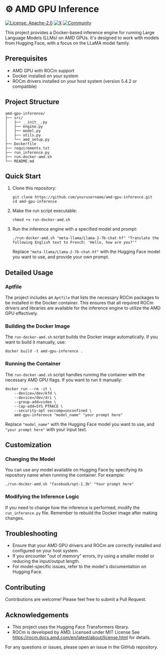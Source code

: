 # ⚙️ AMD GPU Inference

[![License: Apache-2.0](https://img.shields.io/badge/License-Apache%202-green.svg)](https://github.com/bentoml/OpenLLM/blob/main/LICENSE)
[![X](https://badgen.net/badge/icon/@slash_ml/000000?icon=twitter&label=Follow)](https://twitter.com/slash_ml)
[![Community](https://img.shields.io/discord/123456789012345678?logo=discord&label=Join%20Discord)](https://discord.com/invite/EXJkWygF)


This project provides a Docker-based inference engine for running Large Language Models (LLMs) on AMD GPUs. It's designed to work with models from Hugging Face, with a focus on the LLaMA model family.

## Prerequisites

- AMD GPU with ROCm support
- Docker installed on your system
- ROCm drivers installed on your host system (version 5.4.2 or compatible)

## Project Structure

```
amd-gpu-inference/
├── src/
│   ├── __init__.py
│   ├── engine.py
│   ├── model.py
│   ├── utils.py
│   └── amd_setup.py
├── Dockerfile
├── requirements.txt
├── run_inference.py
├── run-docker-amd.sh
└── README.md
```

## Quick Start

1. Clone this repository:
   ```
   git clone https://github.com/yourusername/amd-gpu-inference.git
   cd amd-gpu-inference
   ```

2. Make the run script executable:
   ```
   chmod +x run-docker-amd.sh
   ```

3. Run the inference engine with a specified model and prompt:
   ```
   ./run-docker-amd.sh "meta-llama/Llama-2-7b-chat-hf" "Translate the following English text to French: 'Hello, how are you?'"
   ```

   Replace `"meta-llama/Llama-2-7b-chat-hf"` with the Hugging Face model you want to use, and provide your own prompt.

## Detailed Usage

### Aptfile

The project includes an `Aptfile` that lists the necessary ROCm packages to be installed in the Docker container. This ensures that all required ROCm drivers and libraries are available for the inference engine to utilize the AMD GPU effectively.

### Building the Docker Image

The `run-docker-amd.sh` script builds the Docker image automatically. If you want to build it manually, use:

```
docker build -t amd-gpu-inference .
```

### Running the Container

The `run-docker-amd.sh` script handles running the container with the necessary AMD GPU flags. If you want to run it manually:

```
docker run --rm -it \
    --device=/dev/kfd \
    --device=/dev/dri \
    --group-add=video \
    --cap-add=SYS_PTRACE \
    --security-opt seccomp=unconfined \
    amd-gpu-inference "model_name" "your prompt here"
```

Replace `"model_name"` with the Hugging Face model you want to use, and `"your prompt here"` with your input text.

## Customization

### Changing the Model

You can use any model available on Hugging Face by specifying its repository name when running the container. For example:

```
./run-docker-amd.sh "facebook/opt-1.3b" "Your prompt here"
```

### Modifying the Inference Logic

If you need to change how the inference is performed, modify the `run_inference.py` file. Remember to rebuild the Docker image after making changes.

## Troubleshooting

- Ensure that your AMD GPU drivers and ROCm are correctly installed and configured on your host system.
- If you encounter "out of memory" errors, try using a smaller model or reducing the input/output length.
- For model-specific issues, refer to the model's documentation on Hugging Face.

## Contributing

Contributions are welcome! Please feel free to submit a Pull Request.

## Acknowledgements

- This project uses the Hugging Face Transformers library.
- ROCm is developed by AMD. Licensed under MIT License
  See https://rocm.docs.amd.com/en/latest/about/license.html for details.

For any questions or issues, please open an issue in the GitHub repository.